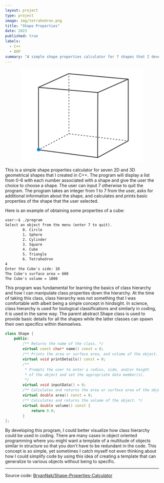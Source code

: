```yaml
---
layout: project
type: project
image: img/tetrahedron.png
title: "Shape Properties"
date: 2023
published: true
labels:
  - C++
  - OOP
summary: "A simple shape properties calculator for 7 shapes that I developed for ICS 212."
---
```

<p align="center">
<img class="img-fluid" width="400" src="../img/cube.png">
</p>
This is a simple shape properties calculator for seven 2D and 3D geometrical shapes that I created in C++. The program will display a list from 0-6 with each number associated with a shape and give the user the choice to choose a shape. The user can input 7 otherwise to quit the program. The program takes an integer from 1 to 7 from the user, asks for additional information about the shape, and calculates and prints basic properties of the shape that the user selected.   

Here is an example of obtaining some properties of a cube:

```
user:~$ ./program
Select an object from the menu (enter 7 to quit).
        0. Circle
        1. Sphere
        2. Cylinder
        3. Square
        4. Cube
        5. Triangle
        6. Tetrahedron
4
Enter the Cube's side: 10
The Cube's surface area = 600
The Cube's volume = 1000
```

This program was fundamental for learning the basics of class hierarchy and how I can manipulate class properties down the hierarchy. At the time of taking this class, class hierarchy was not something that I was comfortable with albeit being a simple concept in hindsight. In science, class hierarchy is used for biological classifications and similarly in coding, it is used in the same way. The parent abstract Shape class is used to provide basic details for all the shapes while the latter classes can spawn their own specifics within themselves.

```cpp
class Shape {
	public:
		/** Returns the name of the class. */
		virtual const char* name() const = 0;
		/** Prints the area or surface area, and volume of the object. */
		virtual void printDetails() const = 0;
		/**
		 * Prompts the user to enter a radius, side, and/or height
		 * of the object and set the appropriate data member(s).
		 */
		virtual void inputData() = 0;
		/** Calculates and returns the area or surface area of the object. */
		virtual double area() const = 0;
		/** Calculates and returns the volume of the object. */
		virtual double volume() const {
			return 0.0;
		}     
};   
```
By developing this program, I could better visualize how class hierarchy could be used in coding. There are many cases in object oriented programming where you might want a template of a multitude of objects similar in structure so that you don't have to be redundant in the code. This concept is so simple, yet sometimes I catch myself not even thinking about how I could simplify code by using this idea of creating a template that can generalize to various objects without being to specific.
<hr>

Source code: <a href="https://github.com/BryanNak/Shape-Properties-Calculator"><i class="large github icon "></i>BryanNak/Shape-Properties-Calculator</a>
